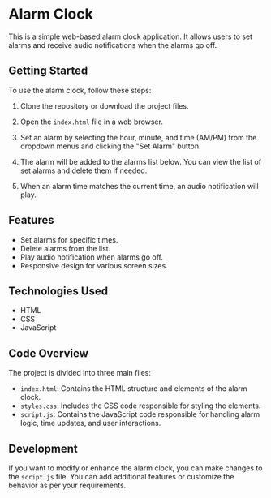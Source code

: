 # Alarm Clock

This is a simple web-based alarm clock application. It allows users to set alarms and receive audio notifications when the alarms go off.

## Getting Started

To use the alarm clock, follow these steps:

1. Clone the repository or download the project files.

2. Open the `index.html` file in a web browser.

3. Set an alarm by selecting the hour, minute, and time (AM/PM) from the dropdown menus and clicking the "Set Alarm" button.

4. The alarm will be added to the alarms list below. You can view the list of set alarms and delete them if needed.

5. When an alarm time matches the current time, an audio notification will play.

## Features

- Set alarms for specific times.
- Delete alarms from the list.
- Play audio notification when alarms go off.
- Responsive design for various screen sizes.

## Technologies Used

- HTML
- CSS
- JavaScript

## Code Overview

The project is divided into three main files:

- `index.html`: Contains the HTML structure and elements of the alarm clock.
- `styles.css`: Includes the CSS code responsible for styling the elements.
- `script.js`: Contains the JavaScript code responsible for handling alarm logic, time updates, and user interactions.

## Development

If you want to modify or enhance the alarm clock, you can make changes to the `script.js` file. You can add additional features or customize the behavior as per your requirements.


